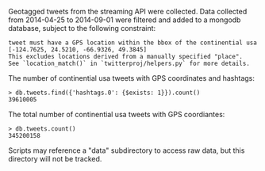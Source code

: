 Geotagged tweets from the streaming API were collected. Data collected from
2014-04-25 to 2014-09-01 were filtered and added to a mongodb database,
subject to the following constraint:

    tweet must have a GPS location within the bbox of the continential usa
    [-124.7625, 24.5210, -66.9326, 49.3845]
    This excludes locations derived from a manually specified "place".
    See `location_match()` in `twitterproj/helpers.py` for more details.

The number of continential usa tweets with GPS coordinates and hashtags:

    > db.tweets.find({'hashtags.0': {$exists: 1}}).count()
    39610005

The total number of continential usa tweets with GPS coordiantes:

    > db.tweets.count()
    345200158

Scripts may reference a "data" subdirectory to access raw data,
but this directory will not be tracked.
